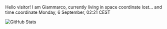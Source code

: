 Hello visitor! I am Giammarco, currently living in space coordinate lost... and time coordinate Monday, 6 September, 02:21 CEST

![GitHub Stats](https://github-readme-stats.vercel.app/api?username=grcasanova)
